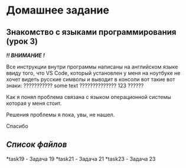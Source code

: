 # Домашнее задание
## Знакомство с языками программирования (урок 3)

***!! ВНИМАНИЕ !***

Все инструкции внутри программы написаны на английском языке ввиду того, что VS Code, который установлен у меня на ноутбуке не хочет видеть русские символы и выводит в консоли вот такие вот знаки: ??????????? some text ?????????????? 123 ??????

Как я понял проблема связана с языком операционной системы которая у меня стоит. 

Решения проблемы я пока, увы, не нашел.

Спасибо 

 ## *Список файлов* ##

 *task19 - Задача 19
 *task21 - Задача 21
 *task23 - Задача 23



